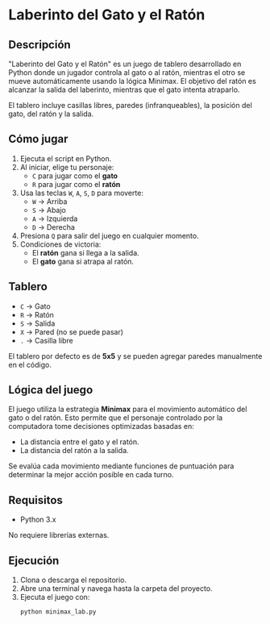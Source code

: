# Laberinto del Gato y el Ratón

## Descripción
"Laberinto del Gato y el Ratón" es un juego de tablero desarrollado en Python donde un jugador controla al gato o al ratón, mientras el otro se mueve automáticamente usando la lógica Minimax. El objetivo del ratón es alcanzar la salida del laberinto, mientras que el gato intenta atraparlo.

El tablero incluye casillas libres, paredes (infranqueables), la posición del gato, del ratón y la salida.

## Cómo jugar
1. Ejecuta el script en Python.
2. Al iniciar, elige tu personaje:
   - `C` para jugar como el **gato**
   - `R` para jugar como el **ratón**
3. Usa las teclas `W`, `A`, `S`, `D` para moverte:
   - `W` → Arriba
   - `S` → Abajo
   - `A` → Izquierda
   - `D` → Derecha
4. Presiona `Q` para salir del juego en cualquier momento.
5. Condiciones de victoria:
   - El **ratón** gana si llega a la salida.
   - El **gato** gana si atrapa al ratón.

## Tablero
- `C` → Gato  
- `R` → Ratón  
- `S` → Salida  
- `X` → Pared (no se puede pasar)  
- `.` → Casilla libre  

El tablero por defecto es de **5x5** y se pueden agregar paredes manualmente en el código.

## Lógica del juego
El juego utiliza la estrategia **Minimax** para el movimiento automático del gato o del ratón. Esto permite que el personaje controlado por la computadora tome decisiones optimizadas basadas en:
- La distancia entre el gato y el ratón.
- La distancia del ratón a la salida.

Se evalúa cada movimiento mediante funciones de puntuación para determinar la mejor acción posible en cada turno.

## Requisitos
- Python 3.x

No requiere librerías externas.

## Ejecución
1. Clona o descarga el repositorio.
2. Abre una terminal y navega hasta la carpeta del proyecto.
3. Ejecuta el juego con:
   ```bash
   python minimax_lab.py
